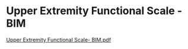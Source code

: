 # Upper Extremity Functional Scale - BIM

[Upper Extremity Functional Scale- BIM.pdf](Upper%20Extremity%20Functional%20Scale%20-%20BIM%2057a8391cf8164baab1f2860cca21fd53/Upper_Extremity_Functional_Scale-_BIM.pdf)